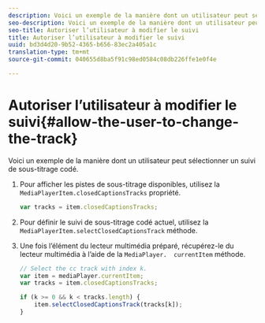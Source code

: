```yaml
---
description: Voici un exemple de la manière dont un utilisateur peut sélectionner un suivi de sous-titrage codé.
seo-description: Voici un exemple de la manière dont un utilisateur peut sélectionner un suivi de sous-titrage codé.
seo-title: Autoriser l’utilisateur à modifier le suivi
title: Autoriser l’utilisateur à modifier le suivi
uuid: bd3d4d20-9b52-4365-b656-83ec2a405a1c
translation-type: tm+mt
source-git-commit: 040655d8ba5f91c98ed0584c08db226ffe1e0f4e

---
```



# Autoriser l’utilisateur à modifier le suivi{#allow-the-user-to-change-the-track}

Voici un exemple de la manière dont un utilisateur peut sélectionner un suivi de sous-titrage codé.

1. Pour afficher les pistes de sous-titrage disponibles, utilisez la `MediaPlayerItem.closedCaptionsTracks` propriété.

   ```js
   var tracks = item.closedCaptionsTracks;
   ```

1. Pour définir le suivi de sous-titrage codé actuel, utilisez la `MediaPlayerItem.selectClosedCaptionsTrack` méthode.
1. Une fois l’élément du lecteur multimédia préparé, récupérez-le du lecteur multimédia à l’aide de la ` MediaPlayer.  currentItem ` méthode.

   ```js
   // Select the cc track with index k. 
   var item = mediaPlayer.currentItem;     
   var tracks = item.closedCaptionsTracks; 
   
   if (k >= 0 && k < tracks.length) { 
       item.selectClosedCaptionsTrack(tracks[k]); 
   }
   ```

